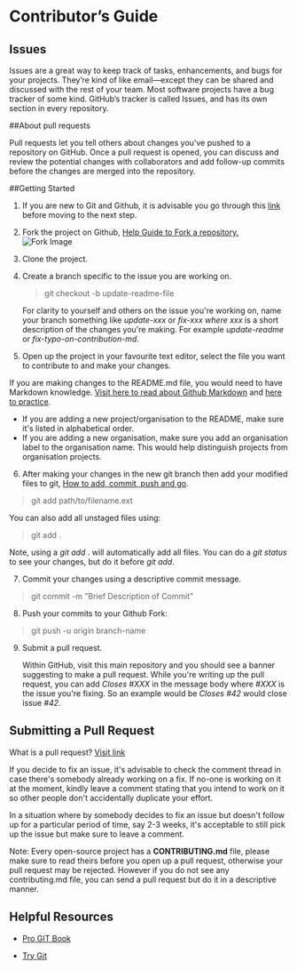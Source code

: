 # Contributor’s Guide

## Issues

Issues are a great way to keep track of tasks, enhancements, and bugs for your projects. They’re kind of like email—except they can be shared and discussed with the rest of your team. Most software projects have a bug tracker of some kind. GitHub’s tracker is called Issues, and has its own section in every repository.

##About pull requests

Pull requests let you tell others about changes you've pushed to a repository on GitHub. Once a pull request is opened, you can discuss and review the potential changes with collaborators and add follow-up commits before the changes are merged into the repository.

##Getting Started

1. If you are new to Git and Github, it is advisable you go through this [link](https://github.com/collections/choosing-projects) before moving to the next step.

2. Fork the project on Github, [Help Guide to Fork a repository.](https://help.github.com/articles/fork-a-repo/)
![Fork Image](https://github-images.s3.amazonaws.com/help/bootcamp/Bootcamp-Fork.png)

3. Clone the project.

4. Create a branch specific to the issue you are working on.

	> git checkout -b update-readme-file


	For clarity to yourself and others on the issue you're working on, name your branch 		something like *update-xxx* or *fix-xxx where xxx* is a short description of the changes 	you're making. For example *update-readme* or *fix-typo-on-contribution-md*.

5. Open up the project in your favourite text editor, select the file you want to contribute to and make your changes.

If you are making changes to the README.md file, you would need to have Markdown knowledge. [Visit here to read about Github Markdown](https://guides.github.com/features/mastering-markdown/) and [here to practice](https://www.markdowntutorial.com/).

- If you are adding a new project/organisation to the README, make sure it's listed in alphabetical order.
- If you are adding a new organisation, make sure you add an organisation label to the organisation name. This would help distinguish projects from organisation projects.

6. After making your changes in the new git branch then add your modified files to git, [How to add, commit, push and go](http://readwrite.com/2013/10/02/github-for-beginners-part-2/).

> git add path/to/filename.ext

You can also add all unstaged files using:

> git add .

Note, using a *git add* . will automatically add all files. You can do a *git status* to see your changes, but do it before *git add*.

7. Commit your changes using a descriptive commit message.

> git commit -m "Brief Description of Commit"

8. Push your commits to your Github Fork:

> git push -u origin branch-name

9. Submit a pull request.

	Within GitHub, visit this main repository and you should see a banner suggesting to 	make a pull request. While you're writing up the pull request, you can add *Closes #XXX*	in the message body where *#XXX* is the issue you're fixing. So an example would be 	*Closes #42* would close issue *#42*.

## Submitting a Pull Request

What is a pull request? [Visit link](https://yangsu.github.io/pull-request-tutorial/)

If you decide to fix an issue, it's advisable to check the comment thread in case there's somebody already working on a fix. If no-one is working on it at the moment, kindly leave a comment stating that you intend to work on it so other people don't accidentally duplicate your effort.

In a situation where by somebody decides to fix an issue but doesn't follow up for a particular period of time, say 2-3 weeks, it's acceptable to still pick up the issue but make sure to leave a comment.

Note: Every open-source project has a **CONTRIBUTING.md** file, please make sure to read theirs before you open up a pull request, otherwise your pull request may be rejected. However if you do not see any contributing.md file, you can send a pull request but do it in a descriptive manner.

## Helpful Resources

- [Pro GIT Book](https://git-scm.com/book/en/v2)

- [Try Git](https://try.github.io/levels/1/challenges/1)
